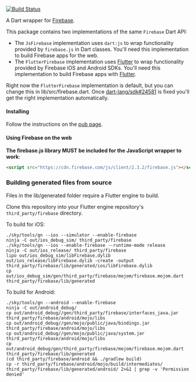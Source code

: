 [![Build Status](https://travis-ci.org/firebase/firebase-dart.svg?branch=master)](https://travis-ci.org/firebase/firebase-dart)

A Dart wrapper for [Firebase](https://www.firebase.com).

This package contains two implementations of the same ```Firebase``` Dart API:
* The ```JsFirebase``` implementation uses `dart:js` to wrap functionality provided by `firebase.js`
in Dart classes. You'll need this implementation to build Firebase apps for the web.
* The ```FlutterFirebase``` implementation uses [Flutter](https://github.com/domokit/mojo) to wrap functionality provided by Firebase iOS and Android SDKs. You'll need this implementation to build Firebase apps with [Flutter](http:/flutter.io).

Right now the ```FlutterFirebase``` implementation is default, but you can change this in lib/src/firebase.dart. Once [dart-lang/sdk#24581](https://github.com/dart-lang/sdk/issues/24581) is fixed you'll get the right implementation automatically.

#### Installing

Follow the instructions on the [pub page](http://pub.dartlang.org/packages/firebase#installing).

#### Using Firebase on the web

**The firebase.js library MUST be included for the JavaScript wrapper to work**:

```html
<script src="https://cdn.firebase.com/js/client/2.3.2/firebase.js"></script>
```

### Building generated files from source

Files in the lib/generated folder require a Flutter engine to build.

Clone this repository into your Flutter engine repository's ```third_party/firebase``` directory.

To build for iOS:
```
./sky/tools/gn --ios --simulator --enable-firebase
ninja -C out/ios_debug_sim/ third_party/firebase
./sky/tools/gn --ios --enable-firebase --runtime-mode release
ninja -C out/ios_release/ third_party/firebase
lipo out/ios_debug_sim/libFirebase.dylib out/ios_release/libFirebase.dylib -create -output third_party/firebase/lib/generated/ios/libFirebase.dylib 
cp out/ios_debug_sim/gen/third_party/firebase/mojom/firebase.mojom.dart third_party/firebase/lib/generated
```

To build for Android:
```
./sky/tools/gn --android --enable-firebase
ninja -C out/android_debug/
cp out/android_debug//gen/third_party/firebase/interfaces_java.jar third_party/firebase/android/mojo/libs
cp out/android_debug//gen/mojo/public/java/bindings.jar third_party/firebase/android/mojo/libs
cp out/android_debug//gen/mojo/public/java/system.jar third_party/firebase/android/mojo/libs
cp out/android_debug/gen/third_party/firebase/mojom/firebase.mojom.dart third_party/firebase/lib/generated
(cd third_party/firebase/android && ./gradlew build)
cp -r third_party/firebase/android/mojo/build/intermediates/ third_party/firebase/lib/generated/android/ 2>&1 | grep -v 'Permission denied'
```
